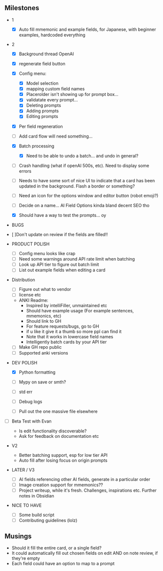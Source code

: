 ## Milestones

- 1

  - [x] Auto fill mmemonic and example fields, for Japanese, with beginner examples, hardcoded everything

- 2

  - [x] Background thread OpenAI
  - [x] regenerate field button
  - [x] Config menu:

    - [x] Model selection
    - [x] mapping custom field names
    - [x] Placerolder isn't showing up for prompt box...
    - [x] validatate every prompt...
    - [x] Deleting prompts
    - [x] Adding prompts
    - [x] Editing prompts

  - [x] Per field regeneration
  - [ ] Add card flow will need something...
  - [x] Batch processing
    - [x] Need to be able to undo a batch... and undo in general?
  - [ ] Crash handling (what if openAI 500s, etc). Need to display some errors

  - [ ] Needs to have some sort of nice UI to indicate that a card has been updated in the background. Flash a border or something?
  - [ ] Need an icon for the options window and editor button (robot emoji?)
  - [ ] Decide on a name... AI Field Options kinda bland decent SEO tho
  - [x] Should have a way to test the prompts... oy

- BUGS
- [ ]Don't update on review if the fields are filled!!

- PRODUCT POLISH

  - [ ] Config menu looks like crap
  - [ ] Need some warnings around API rate limit when batching
  - [ ] Look up API tier to figure out batch limit
  - [ ] List out example fields when editing a card

- Distribution

  - [ ] Figure out what to vendor
  - [ ] license etc
  - ANKI Readme:
    - Inspired by intelliFiller, unmaintained etc
    - Should have example usage (For example sentences, mmemonics, etc)
    - Should link to GH
    - For feature requests/bugs, go to GH
    - if u like it give it a thumb so more ppl can find it
    - Note that it works in lowercase field names
    - Intelligently batch cards by your API tier
  - [ ] Make GH repo public
  - [ ] Supported anki versions

- DEV POLISH

  - [x] Python formatting
  - [ ] Mypy on save or smth?

  - [ ] std err
  - [ ] Debug logs
  - [ ] Pull out the one massive file elsewhere

- [ ] Beta Test with Evan

  - Is edit functionality discoverable?
  - Ask for feedback on documentation etc

- V2

  - Better batching support, esp for low tier API
  - Auto fill after losing focus on origin prompts

- LATER / V3

  - [ ] AI fields referencing other AI fields, generate in a particular order
  - [ ] Image creation support for mmemonics??
  - [ ] Project writeup, while it's fresh. Challenges, inspirations etc. Further notes in Obsidian

- NICE TO HAVE
  - [ ] Some build script
  - [ ] Contributing guidelines (lolz)

## Musings

- Should it fill the entire card, or a single field?
- It could automatically fill out chosen fields on edit AND on note review, if they're empty
- Each field could have an option to map to a prompt
